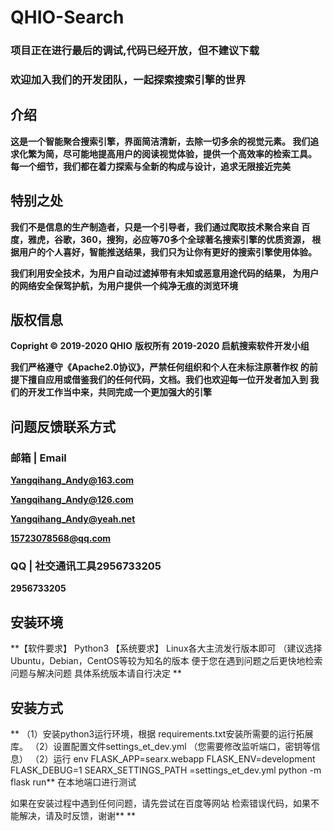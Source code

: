 # QHIO-Search
### 项目正在进行最后的调试,代码已经开放，但不建议下载
### 欢迎加入我们的开发团队，一起探索搜索引擎的世界

## 介绍
**这是一个智能聚合搜索引擎，界面简洁清新，去除一切多余的视觉元素。
我们追求化繁为简，尽可能地提高用户的阅读视觉体验，提供一个高效率的检索工具。
每一个细节，我们都在着力探索与全新的构成与设计，追求无限接近完美**

## 特别之处
**我们不是信息的生产制造者，只是一个引导者，我们通过爬取技术聚合来自
百度，雅虎，谷歌，360，搜狗，必应等70多个全球著名搜索引擎的优质资源，
根据用户的个人喜好，智能推送结果，我们只为让你有更好的搜索引擎使用体验。**

**我们利用安全技术，为用户自动过滤掉带有未知或恶意用途代码的结果，
为用户的网络安全保驾护航，为用户提供一个纯净无痕的浏览环境**

## 版权信息
**Copright © 2019-2020 QHIO**
**版权所有 2019-2020 启航搜索软件开发小组**

**我们严格遵守《Apache2.0协议》，严禁任何组织和个人在未标注原著作权
的前提下擅自应用或借鉴我们的任何代码，文档。我们也欢迎每一位开发者加入到
我们的开发工作当中来，共同完成一个更加强大的引擎**

## 问题反馈联系方式
### 邮箱 | Email
**Yangqihang_Andy@163.com**

**Yangqihang_Andy@126.com**

**Yangqihang_Andy@yeah.net**

**15723078568@qq.com**
### QQ | 社交通讯工具2956733205
**2956733205**
## 安装环境
**【软件要求】
Python3
【系统要求】 
Linux各大主流发行版本即可 
（建议选择Ubuntu，Debian，CentOS等较为知名的版本
便于您在遇到问题之后更快地检索问题与解决问题
具体系统版本请自行决定
**

## 安装方式
**
（1）安装python3运行环境，根据
requirements.txt安装所需要的运行拓展库。
（2）设置配置文件settings_et_dev.yml
（您需要修改监听端口，密钥等信息）
（2）运行
env 
FLASK_APP=searx.webapp 
FLASK_ENV=development 
FLASK_DEBUG=1 
SEARX_SETTINGS_PATH
=settings_et_dev.yml 
python -m flask run**
在本地端口进行测试

如果在安装过程中遇到任何问题，请先尝试在百度等网站
检索错误代码，如果不能解决，请及时反馈，谢谢**
**
